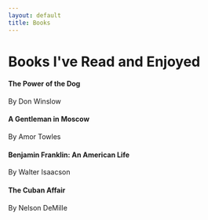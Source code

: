 ```yaml
---
layout: default
title: Books
---
```


# Books I've Read and Enjoyed

#### The Power of the Dog
By Don Winslow

#### A Gentleman in Moscow
By Amor Towles

#### Benjamin Franklin: An American Life
By Walter Isaacson

#### The Cuban Affair
By Nelson DeMille